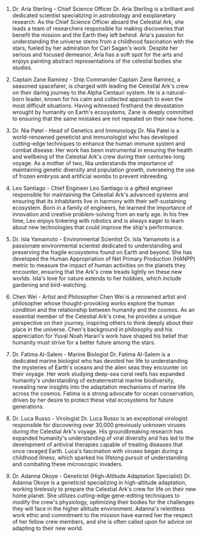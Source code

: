 1. Dr. Aria Sterling - Chief Science Officer
Dr. Aria Sterling is a brilliant and dedicated scientist specializing in astrobiology and exoplanetary research. As the Chief Science Officer aboard the Celestial Ark, she leads a team of researchers responsible for making discoveries that benefit the mission and the Earth they left behind. Aria's passion for understanding the universe stems from a childhood fascination with the stars, fueled by her admiration for Carl Sagan's work. Despite her serious and focused demeanor, Aria has a soft spot for the arts and enjoys painting abstract representations of the celestial bodies she studies.

2. Captain Zane Ramirez - Ship Commander
Captain Zane Ramirez, a seasoned spacefarer, is charged with leading the Celestial Ark's crew on their daring journey to the Alpha Centauri system. He is a natural-born leader, known for his calm and collected approach to even the most difficult situations. Having witnessed firsthand the devastation wrought by humanity on Earth's ecosystems, Zane is deeply committed to ensuring that the same mistakes are not repeated on their new home.

3. Dr. Nia Patel - Head of Genetics and Immunology
Dr. Nia Patel is a world-renowned geneticist and immunologist who has developed cutting-edge techniques to enhance the human immune system and combat disease. Her work has been instrumental in ensuring the health and wellbeing of the Celestial Ark's crew during their centuries-long voyage. As a mother of two, Nia understands the importance of maintaining genetic diversity and population growth, overseeing the use of frozen embryos and artificial wombs to prevent inbreeding.

4. Leo Santiago - Chief Engineer
Leo Santiago is a gifted engineer responsible for maintaining the Celestial Ark's advanced systems and ensuring that its inhabitants live in harmony with their self-sustaining ecosystem. Born in a family of engineers, he learned the importance of innovation and creative problem-solving from an early age. In his free time, Leo enjoys tinkering with robotics and is always eager to learn about new technologies that could improve the ship's performance.

5. Dr. Isla Yamamoto - Environmental Scientist
Dr. Isla Yamamoto is a passionate environmental scientist dedicated to understanding and preserving the fragile ecosystems found on Earth and beyond. She has developed the Human Appropriation of Net Primary Production (HANPP) metric to measure the impact of human activities on the planets they encounter, ensuring that the Ark's crew treads lightly on these new worlds. Isla's love for nature extends to her hobbies, which include gardening and bird-watching.

6. Chen Wei - Artist and Philosopher
Chen Wei is a renowned artist and philosopher whose thought-provoking works explore the human condition and the relationship between humanity and the cosmos. As an essential member of the Celestial Ark's crew, he provides a unique perspective on their journey, inspiring others to think deeply about their place in the universe. Chen's background in philosophy and his appreciation for Yuval Noah Harari's work have shaped his belief that humanity must strive for a better future among the stars.

7. Dr. Fatima Al-Salem - Marine Biologist
Dr. Fatima Al-Salem is a dedicated marine biologist who has devoted her life to understanding the mysteries of Earth's oceans and the alien seas they encounter on their voyage. Her work studying deep-sea coral reefs has expanded humanity's understanding of extraterrestrial marine biodiversity, revealing new insights into the adaptation mechanisms of marine life across the cosmos. Fatima is a strong advocate for ocean conservation, driven by her desire to protect these vital ecosystems for future generations.

8. Dr. Luca Russo - Virologist
Dr. Luca Russo is an exceptional virologist responsible for discovering over 30,000 previously unknown viruses during the Celestial Ark's voyage. His groundbreaking research has expanded humanity's understanding of viral diversity and has led to the development of antiviral therapies capable of treating diseases that once ravaged Earth. Luca's fascination with viruses began during a childhood illness, which sparked his lifelong pursuit of understanding and combating these microscopic invaders.

9. Dr. Adanna Okoye - Geneticist (High-Altitude Adaptation Specialist)
Dr. Adanna Okoye is a geneticist specializing in high-altitude adaptation, working tirelessly to prepare the Celestial Ark's crew for life on their new home planet. She utilizes cutting-edge gene-editing techniques to modify the crew's physiology, optimizing their bodies for the challenges they will face in the higher altitude environment. Adanna's relentless work ethic and commitment to the mission have earned her the respect of her fellow crew members, and she is often called upon for advice on adapting to their new world.